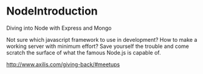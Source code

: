 # NodeIntroduction
Diving into Node with Express and Mongo

Not sure which javascript framework to use in development? How to make a working server with minimum effort? Save yourself the trouble and come scratch the surface of what the famous Node.js is capable of.

http://www.axilis.com/giving-back/#meetups
